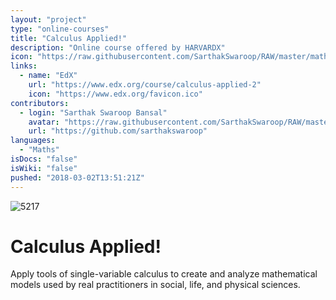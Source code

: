 ```yaml
---
layout: "project"
type: "online-courses"
title: "Calculus Applied!"
description: "Online course offered by HARVARDX"
icon: "https://raw.githubusercontent.com/SarthakSwaroop/RAW/master/math.png"
links: 
  - name: "EdX"
    url: "https://www.edx.org/course/calculus-applied-2"
    icon: "https://www.edx.org/favicon.ico"
contributors: 
  - login: "Sarthak Swaroop Bansal"
    avatar: "https://raw.githubusercontent.com/SarthakSwaroop/RAW/master/mee.jpg"
    url: "https://github.com/sarthakswaroop"
languages: 
  - "Maths"
isDocs: "false"
isWiki: "false"
pushed: "2018-03-02T13:51:21Z"
---
```


![5217](https://raw.githubusercontent.com/SarthakSwaroop/RAW/master/Screen%20Shot%202019-10-26%20at%2011.37.07%20PM.png)

# Calculus Applied!
Apply tools of single-variable calculus to create and analyze mathematical models used by real practitioners in social, life, and physical sciences.
